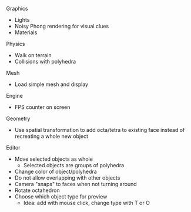 Graphics
- Lights
- Noisy Phong rendering for visual clues
- Materials

Physics
- Walk on terrain
- Collisions with polyhedra

Mesh
- Load simple mesh and display

Engine
- FPS counter on screen

Geometry
- Use spatial transformation to add octa/tetra to existing face instead of recreating a whole new object

Editor
- Move selected objects as whole
  - Selected objects are groups of polyhedra
- Change color of object/polyhedra
- Do not allow overlapping with other objects
- Camera "snaps" to faces when not turning around
- Rotate octahedron
- Choose which object type for preview
  - Idea: add with mouse click, change type with T or O